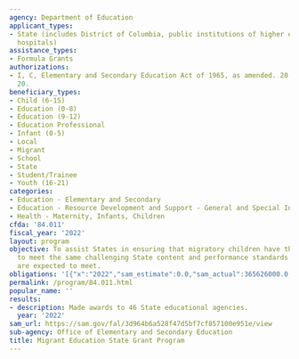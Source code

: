 ```yaml
---
agency: Department of Education
applicant_types:
- State (includes District of Columbia, public institutions of higher education and
  hospitals)
assistance_types:
- Formula Grants
authorizations:
- I, C, Elementary and Secondary Education Act of 1965, as amended. 20 U.S.C. &sect;
  20.
beneficiary_types:
- Child (6-15)
- Education (0-8)
- Education (9-12)
- Education Professional
- Infant (0-5)
- Local
- Migrant
- School
- State
- Student/Trainee
- Youth (16-21)
categories:
- Education - Elementary and Secondary
- Education - Resource Development and Support - General and Special Interest Organizations
- Health - Maternity, Infants, Children
cfda: '84.011'
fiscal_year: '2022'
layout: program
objective: To assist States in ensuring that migratory children have the opportunity
  to meet the same challenging State content and performance standards that all children
  are expected to meet.
obligations: '[{"x":"2022","sam_estimate":0.0,"sam_actual":365626000.0,"usa_spending_actual":365626000.0},{"x":"2023","sam_estimate":365626000.0,"sam_actual":0.0,"usa_spending_actual":364952278.2},{"x":"2024","sam_estimate":365626000.0,"sam_actual":0.0,"usa_spending_actual":0.0}]'
permalink: /program/84.011.html
popular_name: ''
results:
- description: Made awards to 46 State educational agencies.
  year: '2022'
sam_url: https://sam.gov/fal/3d964b6a528f47d5bf7cf857100e951e/view
sub-agency: Office of Elementary and Secondary Education
title: Migrant Education State Grant Program
---
```

